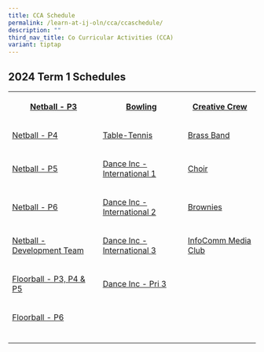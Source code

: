 ```yaml
---
title: CCA Schedule
permalink: /learn-at-ij-oln/cca/ccaschedule/
description: ""
third_nav_title: Co Curricular Activities (CCA)
variant: tiptap
---
```

<h2>2024 Term 1 Schedules</h2><p></p><table><tbody><tr><th rowspan="1" colspan="1"><p><a href="/files/2024CCASchedule/Term1/t1_p3_netball.pdf" rel="noopener noreferrer nofollow" target="_blank">Netball - P3</a></p></th><th rowspan="1" colspan="1"><p><a href="/files/2024CCASchedule/Term1/t1_bowling.pdf" rel="noopener noreferrer nofollow" target="_blank">Bowling</a></p></th><th rowspan="1" colspan="1"><p><a href="/files/2024CCASchedule/Term1/t1_creative_crew.pdf" rel="noopener noreferrer nofollow" target="_blank">Creative Crew</a></p></th></tr><tr><td rowspan="1" colspan="1"><p><a href="/files/2024CCASchedule/Term1/t1_p4_netball.pdf" rel="noopener noreferrer nofollow" target="_blank">Netball - P4</a></p></td><td rowspan="1" colspan="1"><p><a href="/files/2024CCASchedule/Term1/t1_table_tennis.pdf" rel="noopener noreferrer nofollow" target="_blank">Table-Tennis</a></p></td><td rowspan="1" colspan="1"><p><a href="/files/2024CCASchedule/Term1/t1_brass_band.pdf" rel="noopener noreferrer nofollow" target="_blank">Brass Band</a></p></td></tr><tr><td rowspan="1" colspan="1"><p><a href="/files/2024CCASchedule/Term1/t1_p5_netball.pdf" rel="noopener noreferrer nofollow" target="_blank">Netball - P5</a></p></td><td rowspan="1" colspan="1"><p><a href="/files/2024CCASchedule/Term1/t1_dance_inc_1.pdf" rel="noopener noreferrer nofollow" target="_blank">Dance Inc - International 1</a></p></td><td rowspan="1" colspan="1"><p><a href="/files/2024CCASchedule/Term1/t1_choir.pdf" rel="noopener noreferrer nofollow" target="_blank">Choir</a></p></td></tr><tr><td rowspan="1" colspan="1"><p><a href="/files/2024CCASchedule/Term1/t1_p6_netball.pdf" rel="noopener noreferrer nofollow" target="_blank">Netball - P6</a></p></td><td rowspan="1" colspan="1"><p><a href="/files/2024CCASchedule/Term1/t1_dance_inc_2.pdf" rel="noopener noreferrer nofollow" target="_blank">Dance Inc - International 2</a></p></td><td rowspan="1" colspan="1"><p><a href="/files/2024CCASchedule/Term1/t1_brownies.pdf" rel="noopener noreferrer nofollow" target="_blank">Brownies</a></p></td></tr><tr><td rowspan="1" colspan="1"><p><a href="/files/2024CCASchedule/Term1/t1_netball_developmental_team.pdf" rel="noopener noreferrer nofollow" target="_blank">Netball - Development Team</a></p></td><td rowspan="1" colspan="1"><p><a href="/files/2024CCASchedule/Term1/t1_dance_inc_3.pdf" rel="noopener noreferrer nofollow" target="_blank">Dance Inc - International 3</a></p></td><td rowspan="1" colspan="1"><p><a href="/files/2024CCASchedule/Term1/t1_infocomm_media.pdf" rel="noopener noreferrer nofollow" target="_blank">InfoComm Media Club</a></p></td></tr><tr><td rowspan="1" colspan="1"><p><a href="/files/2024CCASchedule/Term1/t1_p3_p4_p5_floorball.pdf" rel="noopener noreferrer nofollow" target="_blank">Floorball - P3, P4 &amp; P5</a></p></td><td rowspan="1" colspan="1"><p><a href="/files/2024CCASchedule/Term1/t1_dance_inc_pri_3.pdf" rel="noopener noreferrer nofollow" target="_blank">Dance Inc - Pri 3</a></p></td><td rowspan="1" colspan="1"><p></p></td></tr><tr><td rowspan="1" colspan="1"><p><a href="/files/2024CCASchedule/Term1/t1_p6_floorball.pdf" rel="noopener noreferrer nofollow" target="_blank">Floorball - P6</a></p></td><td rowspan="1" colspan="1"><p></p></td><td rowspan="1" colspan="1"><p></p></td></tr><tr><td rowspan="1" colspan="1"><p></p></td><td rowspan="1" colspan="1"><p></p></td><td rowspan="1" colspan="1"><p></p></td></tr></tbody></table><h5></h5><p></p>